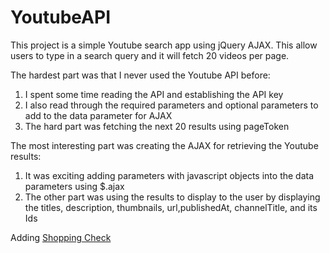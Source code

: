 YoutubeAPI
==========

This project is a simple Youtube search app using jQuery AJAX. This allow users to type in a search query and it will fetch 20 videos per page.

The hardest part was that I never used the Youtube API before:

1) I spent some time reading the API and establishing the API key
2) I also read through the required parameters and optional parameters to add to the data parameter for AJAX
3) The hard part was fetching the next 20 results using pageToken

The most interesting part was creating the AJAX for retrieving the Youtube results:

1) It was exciting adding parameters with javascript objects into the data parameters using $.ajax
2) The other part was using the results to display to the user by displaying the titles, description, thumbnails, url,publishedAt, channelTitle, and its Ids

Adding <a href="http://vindicus.github.io/ShoppingCheck/">Shopping Check</a>
